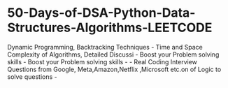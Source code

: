 # 50-Days-of-DSA-Python-Data-Structures-Algorithms-LEETCODE
Dynamic Programming, Backtracking Techniques - Time and Space Complexity of Algorithms, Detailed Discussi - Boost your Problem solving skills - Boost your Problem solving skills -  - Real Coding Interview Questions from Google, Meta,Amazon,Netflix ,Microsoft etc.on of Logic to solve questions - 
